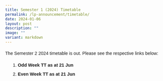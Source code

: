 ```yaml
---
title: Semester 1 (2024) Timetable
permalink: /lp-announcement/timetable/
date: 2024-01-06
layout: post
description: ""
image: ""
variant: markdown
---
```

<p style="font-size:14.5px; line-height:2 ;margin-top:0px; font-family:sans-serif;" class="description">The Semester 2 2024 timetable is out. Please see the respective links below:</p>

<ol style="margin-top:-5px;">
	<li style="font-size:14.5px; line-height:2;margin-left:17px;font-family:sans-serif;"><a href="https://drive.google.com/drive/folders/1IUZUoLhvcNRsFK_43xTiUazQ2FBaTi6S?usp=sharing" style="font-size:14.5px; line-height:1.5;font-family:sans-serif;font-weight:bold;text-decoration: none;">Odd Week TT as at 21 Jun</a></li>
		<li style="font-size:14.5px; line-height:2;margin-left:17px;font-family:sans-serif;"><a href="https://drive.google.com/drive/folders/10JtGarTehRVXYzo0arjF18svGIk-Uxv_?usp=sharing" style="font-size:14.5px; line-height:1.5;font-family:sans-serif;font-weight:bold;text-decoration: none;">Even Week TT as at 21 Jun</a></li>
	</ol>